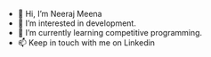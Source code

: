 - 👋 Hi, I’m Neeraj Meena
- 👀 I’m interested in development. 
- 🌱 I’m currently learning competitive programming.
- 📫 Keep in touch with me on Linkedin

<!---
neeraj542/neeraj542 is a ✨ special ✨ repository because its `README.md` (this file) appears on your GitHub profile.
You can click the Preview link to take a look at your changes.
--->
